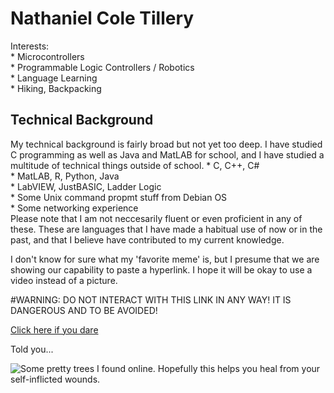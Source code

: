 # Nathaniel Cole Tillery
Interests:\
    * Microcontrollers\
    * Programmable Logic Controllers / Robotics\
    * Language Learning\
    * Hiking, Backpacking
## Technical Background
My technical background is fairly broad but not yet too deep. I have studied C programming as well as Java and MatLAB for school, and I have studied a multitude of technical things outside of school.
    * C, C++, C#\
    * MatLAB, R, Python, Java\
    * LabVIEW, JustBASIC, Ladder Logic\
    * Some Unix command propmt stuff from Debian OS\
    * Some networking experience\
Please note that I am not neccesarily fluent or even proficient in any of these. These are languages that I have made a habitual use of now or in the past, and that I believe have contributed to my current knowledge.

I don't know for sure what my 'favorite meme' is, but I presume that we are showing our capability to paste a hyperlink. I hope it will be okay to use a video instead of a picture.

#WARNING: DO NOT INTERACT WITH THIS LINK IN ANY WAY! IT IS DANGEROUS AND TO BE AVOIDED!

[Click here if you dare](https://www.youtube.com/watch?v=dQw4w9WgXcQ)

Told you...

![Some pretty trees I found online. Hopefully this helps you heal from your self-inflicted wounds.](https://images.freeimages.com/image/previews/539/nature-tree-pack-5691310.jpg)
